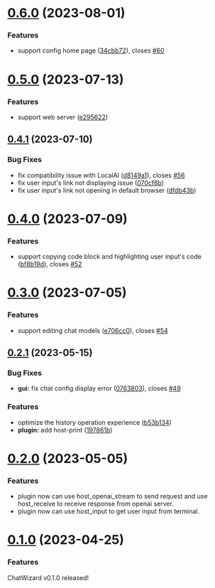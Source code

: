 # [0.6.0](https://github.com/lisiur/ChatWizard/compare/v0.5.0...v0.6.0) (2023-08-01)


### Features

* support config home page ([34cbb72](https://github.com/lisiur/ChatWizard/commit/34cbb728a0ef76142aaeb02c8ccc2bfd40ffe9ff)), closes [#60](https://github.com/lisiur/ChatWizard/issues/60)



# [0.5.0](https://github.com/lisiur/ChatWizard/compare/v0.4.1...v0.5.0) (2023-07-13)


### Features

* support web server ([e295622](https://github.com/lisiur/ChatWizard/commit/e2956222797697b3eea89b4bd7d30863e4bbc765))



## [0.4.1](https://github.com/lisiur/ChatWizard/compare/v0.4.0...v0.4.1) (2023-07-10)


### Bug Fixes

* fix compatibility issue with LocalAI ([d8149a1](https://github.com/lisiur/ChatWizard/commit/d8149a1cc63d280165078fa666886bf3ca4d5f99)), closes [#56](https://github.com/lisiur/ChatWizard/issues/56)
* fix user input's link not displaying issue ([070cf8b](https://github.com/lisiur/ChatWizard/commit/070cf8bfed41e0afefe8c7330c05bbbcb2efbf6b))
* fix user input's link not opening in default browser ([dfdb43b](https://github.com/lisiur/ChatWizard/commit/dfdb43bb0262501841fbaf2beb846503903b4f62))



# [0.4.0](https://github.com/lisiur/ChatWizard/compare/v0.3.0...v0.4.0) (2023-07-09)


### Features

* support copying code block and highlighting user input's code ([bf8b19d](https://github.com/lisiur/ChatWizard/commit/bf8b19dc19f711bdcef728593e881bc287363c6e)), closes [#52](https://github.com/lisiur/ChatWizard/issues/52)



# [0.3.0](https://github.com/lisiur/ChatWizard/compare/v0.2.1...v0.3.0) (2023-07-05)


### Features

* support editing chat models ([e706cc0](https://github.com/lisiur/ChatWizard/commit/e706cc037a5296f7d3d4a2fa04253a04b86a8c72)), closes [#54](https://github.com/lisiur/ChatWizard/issues/54)



## [0.2.1](https://github.com/lisiur/ChatWizard/compare/v0.2.0...v0.2.1) (2023-05-15)


### Bug Fixes

* **gui:** fix chat config display error ([0763803](https://github.com/lisiur/ChatWizard/commit/07638038fc9ca4f6675cc85615a5e09314278bf7)), closes [#49](https://github.com/lisiur/ChatWizard/issues/49)


### Features

* optimize the history operation experience ([b53b134](https://github.com/lisiur/ChatWizard/commit/b53b13424e523cc12a9a52f7215aa9fdf2df2ee3))
* **plugin:** add host-print ([197861b](https://github.com/lisiur/ChatWizard/commit/197861b4c85c8dd06d3507ab1f4fb6fb846d4703))



# [0.2.0](https://github.com/lisiur/ChatWizard/compare/v0.1.0...v0.2.0) (2023-05-05)


### Features

- plugin now can use host_openai_stream to send request and use host_receive to receive response from openai server.
- plugin now can use host_input to get user input from terminal. 



# [0.1.0](https://github.com/lisiur/ChatWizard/compare/v0.0.77...v0.1.0) (2023-04-25)


### Features

ChatWizard v0.1.0 released!